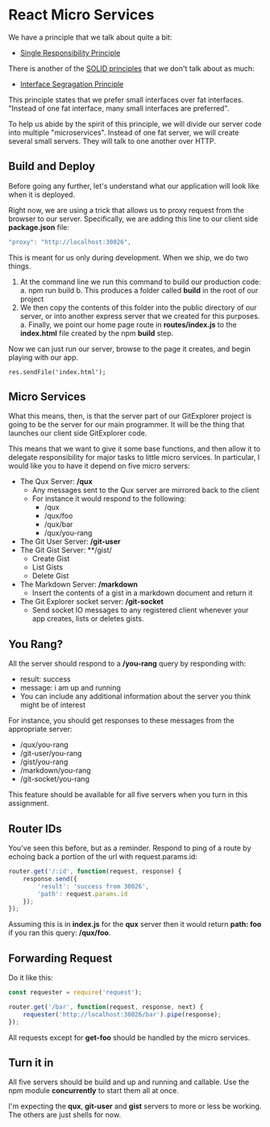 # React Micro Services

We have a principle that we talk about quite a bit:

- [Single Responsibility Principle][srp]

There is another of the [SOLID principles][solid] that we don't talk about as much:

- [Interface Segragation Principle][isp]

This principle states that we prefer small interfaces over fat interfaces. "Instead of one fat interface, many small interfaces are preferred".

To help us abide by the spirit of this principle, we will divide our server code into multiple "microservices". Instead of one fat server, we will create several small servers. They will talk to one another over HTTP.

[solid]: https://en.wikipedia.org/wiki/SOLID_(object-oriented_design)
[srp]: https://en.wikipedia.org/wiki/Single_responsibility_principle
[isp]: https://en.wikipedia.org/wiki/Interface_segregation_principle

## Build and Deploy

Before going any further, let's understand what our application will look like when it is deployed.

Right now, we are using a trick that allows us to proxy request from the browser to our server. Specifically, we are adding this line to our client side **package.json** file:

```javascript
"proxy": "http://localhost:30026",
```

This is meant for us only during development. When we ship, we do two things.

1. At the command line we run this command to build our production code:
  a. npm run build
  b. This produces a folder called **build** in the root of our project
1. We then copy the contents of this folder into the public directory of our server, or into another express server that we created for this purposes.
  a. Finally, we point our home page route in **routes/index.js** to the **index.html** file created by the npm **build** step.

Now we can just run our server, browse to the page it creates, and begin playing with our app.

```javscript
res.sendFile('index.html');
```

## Micro Services

What this means, then, is that the server part of our GitExplorer project is going to be the server for our main programmer. It will be the thing that launches our client side GitExplorer code.

This means that we want to give it some base functions, and then allow it to delegate responsibility for major tasks to little micro services. In particular, I would like you to have it depend on five micro servers:

- The Qux Server: **/qux**
  - Any messages sent to the Qux server are mirrored back to the client
  - For instance it would respond to the following:
    - /qux
    - /qux/foo
    - /qux/bar
    - /qux/you-rang
- The Git User Server: **/git-user**
- The Git Gist Server: **/gist/
  - Create Gist
  - List Gists
  - Delete Gist
- The Markdown Server: **/markdown**
  - Insert the contents of a gist in a markdown document and return it
- The Git Explorer socket server: **/git-socket**
  - Send socket IO messages to any registered client whenever your app creates, lists or deletes gists.

## You Rang?

All the server should respond to a **/you-rang** query by responding with:

  - result: success
  - message: i am up and running
  - You can include any additional information about the server you think might be of interest

For instance, you should get responses to these messages from the appropriate server:

- /qux/you-rang
- /git-user/you-rang
- /gist/you-rang
- /markdown/you-rang
- /git-socket/you-rang

This feature should be available for all five servers when you turn in this assignment.

## Router IDs

You've seen this before, but as a reminder. Respond to ping of a route by echoing back a portion of the url with request.params.id:

```javascript
router.get('/:id', function(request, response) {
    response.send({
        'result': 'success from 30026',
        'path': request.params.id
    });
});
```

Assuming this is in **index.js** for the **qux** server then it would return **path: foo** if you ran this query: **/qux/foo**.

## Forwarding Request

Do it like this:

```javascript
const requester = require('request');

router.get('/bar', function(request, response, next) {
    requester('http://localhost:30026/bar').pipe(response);
});
```

All requests except for **get-foo** should be handled by the micro services.

## Turn it in

All five servers should be build and up and running and callable. Use the npm module **concurrently** to start them all at once.

I'm expecting the **qux**, **git-user** and **gist** servers to more or less be working. The others are just shells for now.
